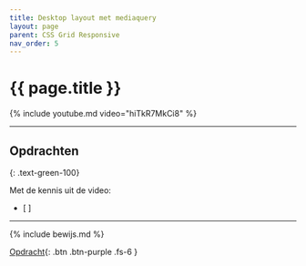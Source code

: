 ```yaml
---
title: Desktop layout met mediaquery
layout: page
parent: CSS Grid Responsive
nav_order: 5
---
```


# {{ page.title }}

{% include youtube.md video="hiTkR7MkCi8" %}

---

## Opdrachten 
{: .text-green-100}

Met de kennis uit de video: 
- [ ]

---

{% include bewijs.md %}


[Opdracht](6-opdracht){: .btn .btn-purple .fs-6 }
